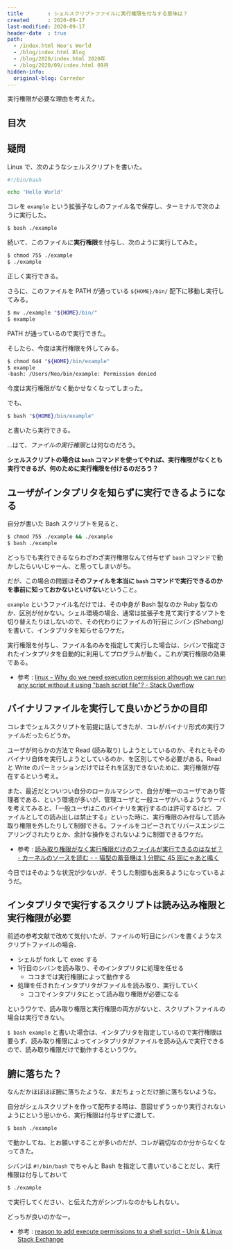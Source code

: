 ```yaml
---
title        : シェルスクリプトファイルに実行権限を付与する意味は？
created      : 2020-09-17
last-modified: 2020-09-17
header-date  : true
path:
  - /index.html Neo's World
  - /blog/index.html Blog
  - /blog/2020/index.html 2020年
  - /blog/2020/09/index.html 09月
hidden-info:
  original-blog: Corredor
---
```


実行権限が必要な理由を考えた。

## 目次

## 疑問

Linux で、次のようなシェルスクリプトを書いた。

```bash
#!/bin/bash

echo 'Hello World'
```

コレを `example` という拡張子なしのファイル名で保存し、ターミナルで次のように実行した。

```bash
$ bash ./example
```

続いて、このファイルに**実行権限**を付与し、次のように実行してみた。

```bash
$ chmod 755 ./example
$ ./example
```

正しく実行できる。

さらに、このファイルを PATH が通っている `${HOME}/bin/` 配下に移動し実行してみる。

```bash
$ mv ./example "${HOME}/bin/"
$ example
```

PATH が通っているので実行できた。

そしたら、今度は実行権限を外してみる。

```bash
$ chmod 644 "${HOME}/bin/example"
$ example
-bash: /Users/Neo/bin/example: Permission denied
```

今度は実行権限がなく動かせなくなってしまった。

でも、

```bash
$ bash "${HOME}/bin/example"
```

と書いたら実行できる。

…はて、*ファイルの実行権限*とは何なのだろう。

**シェルスクリプトの場合は `bash` コマンドを使ってやれば、実行権限がなくとも実行できるが、何のために実行権限を付けるのだろう？**

## ユーザがインタプリタを知らずに実行できるようになる

自分が書いた Bash スクリプトを見ると、

```bash
$ chmod 755 ./example && ./example
$ bash ./example
```

どっちでも実行できるならわざわざ実行権限なんて付与せず `bash` コマンドで動かしたらいいじゃーん、と思ってしまいがち。

だが、この場合の問題は**そのファイルを本当に `bash` コマンドで実行できるのかを事前に知っておかないといけない**ということ。

`example` というファイル名だけでは、その中身が Bash 製なのか Ruby 製なのか、区別が付かない。シェル環境の場合、通常は拡張子を見て実行するソフトを切り替えたりはしないので、その代わりにファイルの1行目に*シバン (Shebang)* を書いて、インタプリタを知らせるワケだ。

実行権限を付与し、ファイル名のみを指定して実行した場合は、シバンで指定されたインタプリタを自動的に利用してプログラムが動く。これが実行権限の効果である。

- 参考 : [linux - Why do we need execution permission although we can run any script without it using "bash script file"? - Stack Overflow](https://stackoverflow.com/questions/40534795/why-do-we-need-execution-permission-although-we-can-run-any-script-without-it-us)

## バイナリファイルを実行して良いかどうかの目印

コレまでシェルスクリプトを前提に話してきたが、コレがバイナリ形式の実行ファイルだったらどうか。

ユーザが何らかの方法で Read (読み取り) しようとしているのか、それともそのバイナリ自体を実行しようとしているのか、を区別してやる必要がある。Read と Write のパーミッションだけではそれを区別できないために、実行権限が存在するという考え。

また、最近だとついつい自分のローカルマシンで、自分が唯一のユーザであり管理者である、という環境が多いが、管理ユーザと一般ユーザがいるようなサーバを考えてみると、「一般ユーザはこのバイナリを実行するのは許可するけど、ファイルとしての読み出しは禁止する」といった時に、実行権限のみ付与して読み取り権限を外したりして制御できる。ファイルをコピーされてリバースエンジニアリングされたりとか、余計な操作をされないように制御できるワケだ。

- 参考 : [読み取り権限がなく実行権限だけのファイルが実行できるのはなぜ？ - カーネルのソースを読む - - 猫型の蓄音機は 1 分間に 45 回にゃあと鳴く](https://nekogata.hatenablog.com/entry/2014/03/28/060547)

今日ではそのような状況が少ないが、そうした制御も出来るようになっているようだ。

## インタプリタで実行するスクリプトは読み込み権限と実行権限が必要

前述の参考文献で改めて気付いたが、ファイルの1行目にシバンを書くようなスクリプトファイルの場合、

- シェルが fork して exec する
- 1行目のシバンを読み取り、そのインタプリタに処理を任せる
  - ココまでは実行権限によって動作する
- 処理を任されたインタプリタがファイルを読み取り、実行していく
  - ココでインタプリタにとって読み取り権限が必要になる

というワケで、読み取り権限と実行権限の両方がないと、スクリプトファイルの場合は実行できない。

`$ bash example` と書いた場合は、インタプリタを指定しているので実行権限は要らず、読み取り権限によってインタプリタがファイルを読み込んで実行できるので、読み取り権限だけで動作するというワケ。

## 腑に落ちた？

なんだかほぼほぼ腑に落ちたような、まだちょっとだけ腑に落ちないような。

自分がシェルスクリプトを作って配布する時は、意図せずうっかり実行されないようにという思いから、実行権限は付与せずに渡して、

```bash
$ bash ./example
```

で動かしてね、とお願いすることが多いのだが、コレが親切なのか分からなくなってきた。

シバンは `#!/bin/bash` でちゃんと Bash を指定して書いていることだし、実行権限は付与しておいて

```bash
$ ./example
```

で実行してください、と伝えた方がシンプルなのかもしれない。

どっちが良いのかなー。

- 参考 : [reason to add execute permissions to a shell script - Unix & Linux Stack Exchange](https://unix.stackexchange.com/questions/351263/reason-to-add-execute-permissions-to-a-shell-script)
